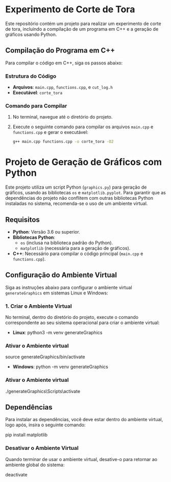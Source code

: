 # Experimento de Corte de Tora

Este repositório contém um projeto para realizar um experimento de corte de tora, incluindo a compilação de um programa em C++ e a geração de gráficos usando Python.

## Compilação do Programa em C++

Para compilar o código em C++, siga os passos abaixo:

### Estrutura do Código

- **Arquivos**: `main.cpp`, `functions.cpp`, e `cut_log.h`
- **Executável**: `corte_tora`

### Comando para Compilar

1. No terminal, navegue até o diretório do projeto.
2. Execute o seguinte comando para compilar os arquivos `main.cpp` e `functions.cpp` e gerar o executável:

   ```bash
   g++ main.cpp functions.cpp -o corte_tora -O2

# Projeto de Geração de Gráficos com Python

Este projeto utiliza um script Python (`graphics.py`) para geração de gráficos, usando as bibliotecas `os` e `matplotlib.pyplot`. Para garantir que as dependências do projeto não conflitem com outras bibliotecas Python instaladas no sistema, recomenda-se o uso de um ambiente virtual.

## Requisitos

- **Python**: Versão 3.6 ou superior.
- **Bibliotecas Python**:
  - `os` (inclusa na biblioteca padrão do Python).
  - `matplotlib` (necessária para a geração de gráficos).
- **C++**: Necessário para compilar o código principal (`main.cpp` e `functions.cpp`).

## Configuração do Ambiente Virtual

Siga as instruções abaixo para configurar o ambiente virtual `generateGraphics` em sistemas Linux e Windows:

### 1. Criar o Ambiente Virtual

No terminal, dentro do diretório do projeto, execute o comando correspondente ao seu sistema operacional para criar o ambiente virtual:

- **Linux**:
  python3 -m venv generateGraphics
### Ativar o Ambiente virtual
 source generateGraphics/bin/activate

- **Windows**:
  python -m venv generateGraphics
### Ativar o Ambiente virtual
./generateGraphics\Scripts\activate

## Dependências

Para instalar as dependências, você deve estar dentro do ambiente virtual, logo após, insira o seguinte comando:

pip install matplotlib

### Desativar o Ambiente Virtual

Quando terminar de usar o ambiente virtual, desative-o para retornar ao ambiente global do sistema:

deactivate

